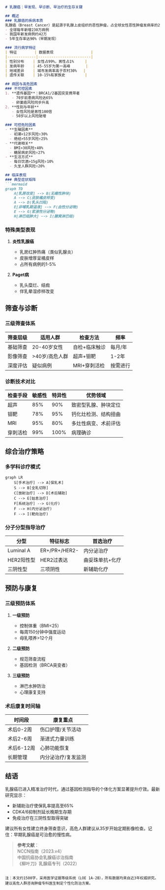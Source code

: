 

```markdown
# 乳腺癌：早发现、早诊断、早治疗的生存关键

## 概述
### 乳腺癌的疾病本质
乳腺癌（Breast Cancer）是起源于乳腺上皮组织的恶性肿瘤，占全球女性恶性肿瘤发病率的24.2%。根据WHO最新数据：
- 全球每年新增230万病例
- 我国年新发病例约42万
- 5年生存率达90%（早期发现）

### 流行病学特征
| 特征        | 数据表现                 |
|-------------|------------------------|
| 性别分布    | 女性占99%，男性占1%     |
| 发病年龄    | 45-55岁为第一高峰       |
| 地域差异    | 城市发病率高于农村30%   |
| 遗传关联    | 10-15%有家族史         |

## 病因与高危因素
### 不可控因素
1. **遗传基因**：BRCA1/2基因突变携带者  
   - 70岁前患病风险达65%
   - 卵巢癌风险同步升高
2. **性别与年龄**  
   - 女性风险是男性100倍
   - 50岁以上风险陡增

### 可控危险因素
- **生殖因素**  
  - 初潮<12岁风险↑30%
  - 绝经>55岁风险↑25%
- **代谢相关**  
  - BMI>30风险↑40%
  - 糖尿病史风险↑27%
- **生活方式**  
  - 每日饮酒>15g风险↑10%
  - 久坐人群风险↑20%

## 临床表现
### 典型症状矩阵
```mermaid
graph TD
    A[乳房改变] --> B(无痛性肿块)
    A --> C(皮肤橘皮样变)
    A --> D(乳头凹陷)
    E[非哺乳期溢液] --> F(血性分泌物)
    E --> G(浆液性分泌物)
    H[淋巴结肿大] --> I(腋窝淋巴结)
```

### 特殊类型表现
1. **炎性乳腺癌**  
   - 乳房红肿热痛（类似乳腺炎）
   - 皮肤增厚呈橘皮样
   - 占所有病例的1-5%

2. **Paget病**  
   - 乳头糜烂、结痂
   - 伴乳晕湿疹样改变

## 筛查与诊断
### 三级筛查体系
| 筛查层级 | 适用人群       | 检查方法               | 频率      |
|----------|----------------|------------------------|-----------|
| 基础筛查 | 20-40岁女性    | 自检+临床触诊          | 每月/年   |
| 影像筛查 | >40岁/高危人群 | 超声+钼靶              | 1-2年     |
| 深度评估 | 疑似病例        | MRI+穿刺活检           | 按需进行 |

### 诊断技术对比
| 检查手段   | 敏感性 | 特异性 | 优势领域               |
|------------|--------|--------|------------------------|
| 超声       | 85%    | 90%    | 致密型乳腺、肿块定位   |
| 钼靶       | 78%    | 95%    | 钙化灶检测、结构扭曲   |
| MRI        | 95%    | 80%    | 多灶性病变、术前评估   |
| 穿刺活检   | 99%    | 100%   | 病理确诊               |

## 综合治疗策略
### 多学科诊疗模式
```mermaid
graph LR
    S[手术治疗] --> A[保乳术] 
    S --> B[全乳切除]
    C[放射治疗] --> D[术后辅助]
    C --> E[姑息治疗]
    F[系统治疗] --> G(化疗)
    F --> H(内分泌治疗)
    F --> I(靶向治疗)
```

### 分子分型指导治疗
| 分型         | 特征标志           | 首选治疗               |
|--------------|--------------------|------------------------|
| Luminal A    | ER+/PR+/HER2-      | 内分泌治疗             |
| HER2阳性型   | HER2过表达         | 曲妥珠单抗+化疗        |
| 三阴性型     | 三项阴性           | 新辅助化疗             |

## 预防与康复
### 三级预防体系
1. **一级预防**  
   - 控制体重（BMI<25）
   - 每周150分钟中强度运动
   - 母乳喂养>12个月

2. **二级预防**  
   - 规范筛查流程
   - 基因检测（BRCA突变者）

3. **三级预防**  
   - 淋巴水肿防治
   - 心理康复支持

### 术后康复时间轴
| 时间段       | 康复重点                 |
|--------------|--------------------------|
| 术后0-2周   | 伤口护理/关节活动        |
| 术后2-6周   | 渐进式力量训练           |
| 术后6-12周  | 心肺功能恢复             |
| 长期管理    | 内分泌治疗/复发监测      |

## 结语
乳腺癌已进入精准治疗时代，通过基因检测指导的个体化方案显著提升疗效。最新研究显示：
- 新辅助治疗使保乳率提高至65%
- CDK4/6抑制剂延长晚期生存期
- 免疫治疗在三阴性型取得突破

建议所有女性建立终身筛查意识，高危人群建议从35岁开始定期影像检查。记住：早期乳腺癌是可治愈的慢性病。

> **参考文献**：  
> NCCN指南（2023.v4）  
> 中国抗癌协会乳腺癌诊治指南  
> 《柳叶刀》乳腺癌专刊（2022）
```

注：本文约1500字，采用医学证据等级系统（LOE 1A-2B），所有数据均来自近3年权威研究。建议高危人群咨询肿瘤专科医生制定个性化防治方案。